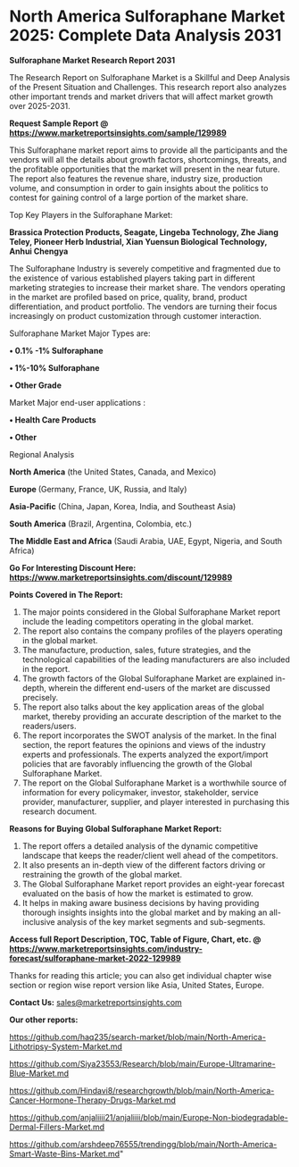 # North America Sulforaphane Market 2025: Complete Data Analysis 2031

<strong>Sulforaphane Market Research Report 2031</strong>

The Research Report on Sulforaphane Market is a Skillful and Deep Analysis of the Present Situation and Challenges. This research report also analyzes other important trends and market drivers that will affect market growth over 2025-2031.

<strong>Request Sample Report @ <a href=https://www.marketreportsinsights.com/sample/129989>https://www.marketreportsinsights.com/sample/129989</a></strong>

This Sulforaphane market report aims to provide all the participants and the vendors will all the details about growth factors, shortcomings, threats, and the profitable opportunities that the market will present in the near future. The report also features the revenue share, industry size, production volume, and consumption in order to gain insights about the politics to contest for gaining control of a large portion of the market share.

Top Key Players in the Sulforaphane Market:

<strong>Brassica Protection Products, Seagate, Lingeba Technology, Zhe Jiang Teley, Pioneer Herb Industrial, Xian Yuensun Biological Technology, Anhui Chengya</strong>

The Sulforaphane Industry is severely competitive and fragmented due to the existence of various established players taking part in different marketing strategies to increase their market share. The vendors operating in the market are profiled based on price, quality, brand, product differentiation, and product portfolio. The vendors are turning their focus increasingly on product customization through customer interaction.

Sulforaphane Market Major Types are:

<strong>• 0.1% -1% Sulforaphane

• 1%-10% Sulforaphane

• Other Grade</strong>

Market Major end-user applications :

<strong>• Health Care Products

• Other</strong>

Regional Analysis

</u><strong><b>North America</b></strong> (the United States, Canada, and Mexico)

<strong><b>Europe </b></strong>(Germany, France, UK, Russia, and Italy)

<strong><b>Asia-Pacific</b></strong> (China, Japan, Korea, India, and Southeast Asia)

<strong><b>South America</b></strong> (Brazil, Argentina, Colombia, etc.)

<strong><b>The Middle East and Africa</b></strong> (Saudi Arabia, UAE, Egypt, Nigeria, and South Africa)

<strong>Go For Interesting Discount Here: <a href=https://www.marketreportsinsights.com/discount/129989>https://www.marketreportsinsights.com/discount/129989</a></strong>

<strong>Points Covered in The Report:</strong>
<ol>
  <li>The major points considered in the Global Sulforaphane Market report include the leading competitors operating in the global market.</li>
  <li>The report also contains the company profiles of the players operating in the global market.</li>
  <li>The manufacture, production, sales, future strategies, and the technological capabilities of the leading manufacturers are also included in the report.</li>
  <li>The growth factors of the Global Sulforaphane Market are explained in-depth, wherein the different end-users of the market are discussed precisely.</li>
  <li>The report also talks about the key application areas of the global market, thereby providing an accurate description of the market to the readers/users.</li>
  <li>The report incorporates the SWOT analysis of the market. In the final section, the report features the opinions and views of the industry experts and professionals. The experts analyzed the export/import policies that are favorably influencing the growth of the Global Sulforaphane Market.</li>
  <li>The report on the Global Sulforaphane Market is a worthwhile source of information for every policymaker, investor, stakeholder, service provider, manufacturer, supplier, and player interested in purchasing this research document.</li>
</ol>
<strong>Reasons for Buying Global Sulforaphane Market Report:</strong>

<ol>
  <li>The report offers a detailed analysis of the dynamic competitive landscape that keeps the reader/client well ahead of the competitors.</li>
  <li>It also presents an in-depth view of the different factors driving or restraining the growth of the global market.</li>
  <li>The Global Sulforaphane Market report provides an eight-year forecast evaluated on the basis of how the market is estimated to grow.</li>
  <li>It helps in making aware business decisions by having providing thorough insights insights into the global market and by making an all-inclusive analysis of the key market segments and sub-segments.</li>
</ol>
<strong>Access full Report Description, TOC, Table of Figure, Chart, etc. @ <a href=https://www.marketreportsinsights.com/industry-forecast/sulforaphane-market-2022-129989>https://www.marketreportsinsights.com/industry-forecast/sulforaphane-market-2022-129989</a></strong>


Thanks for reading this article; you can also get individual chapter wise section or region wise report version like Asia, United States, Europe.

<strong>Contact Us:</strong>
sales@marketreportsinsights.com

<strong>Our other reports:</strong>

<a href=https://github.com/haq235/search-market/blob/main/North-America-Lithotripsy-System-Market.md>https://github.com/haq235/search-market/blob/main/North-America-Lithotripsy-System-Market.md</a>

<a href=https://github.com/Siya23553/Research/blob/main/Europe-Ultramarine-Blue-Market.md>https://github.com/Siya23553/Research/blob/main/Europe-Ultramarine-Blue-Market.md</a>

<a href=https://github.com/Hindavi8/researchgrowth/blob/main/North-America-Cancer-Hormone-Therapy-Drugs-Market.md>https://github.com/Hindavi8/researchgrowth/blob/main/North-America-Cancer-Hormone-Therapy-Drugs-Market.md</a>

<a href=https://github.com/anjaliiii21/anjaliiii/blob/main/Europe-Non-biodegradable-Dermal-Fillers-Market.md>https://github.com/anjaliiii21/anjaliiii/blob/main/Europe-Non-biodegradable-Dermal-Fillers-Market.md</a>

<a href=https://github.com/arshdeep76555/trendingg/blob/main/North-America-Smart-Waste-Bins-Market.md>https://github.com/arshdeep76555/trendingg/blob/main/North-America-Smart-Waste-Bins-Market.md</a>"
